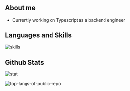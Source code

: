 ## About me

- Currently working on Typescript as a backend engineer

## Languages and Skills

![skills](https://skillicons.dev/icons?i=latex,py,fastapi,go,mysql,docker,typescript,react,nodejs,tailwind,dart,flutter)

## Github Stats

![stat](https://github-readme-stats.vercel.app/api?username=Mizuki-OHASHI&count_private=true&theme=dark&show_icons=true&rank_icon=github)

![top-langs-of-public-repo](https://github-readme-stats.vercel.app/api/top-langs?username=Mizuki-OHASHI&layout=compact&theme=dark)
